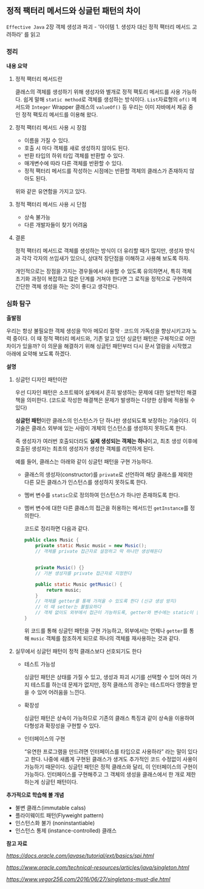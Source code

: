 ## 정적 팩터리 메서드와 싱글턴 패턴의 차이

`Effective Java` 2장 객체 생성과 파괴 - '아이템 1. 생성자 대신 정적 팩터리 메서드 고려하라' 를 읽고

### 정리

**내용 요약**

1. 정적 팩터리 메서드란

    클래스의 객체를 생성하기 위해 생성자와 별개로 정적 팩토리 메서드를 사용 가능하다. 쉽게 말해 `static method`로 객체를 생성하는 방식이다.
    `List`자료형의 `of()` 메서드와 `Integer` Wrapper 클래스의 `valueOf()` 등 우리는 이미 자바에서 제공 중인 정적 팩토리 메서드를 이용해 왔다.


2. 정적 팩터리 메서드 사용 시 장점
   - 이름을 가질 수 있다.
   - 호출 시 마다 객체를 새로 생성하지 않아도 된다.
   - 반환 타입의 하위 타입 객체를 반환할 수 있다.
   - 매개변수에 따라 다른 객체를 반환할 수 있다.
   - 정적 팩터리 메서드를 작성하는 시점에는 반환할 객체의 클래스가 존재하지 않아도 된다. 
  
    위와 같은 유연함을 가지고 있다.

3. 정적 팩터리 메서드 사용 시 단점
    - 상속 불가능
    - 다른 개발자들이 찾기 어려움

4. 결론

    정적 팩터리 메서드로 객체를 생성하는 방식이 더 유리할 때가 많지만, 생성자 방식과 각각 각자의 쓰임새가 있으니, 상대적 장단점을 이해하고 사용해 보도록 하자.

    개인적으로는 장점을 가지는 경우들에서 사용할 수 있도록 유의하면서, 특히 객체 초기화 과정이 복잡하고 많은 단계를 거쳐야 한다면 그 로직을 정적으로 구현하여 간단한 객체 생성을 하는 것이 좋다고 생각한다.



### 심화 탐구

**출발점**

우리는 항상 불필요한 객체 생성을 막아 메모리 절약 · 코드의 가독성을 향상시키고자 노력 중이다. 이 때 정적 팩터리 메서드와, 기존 알고 있던 싱글턴 패턴은 구체적으로 어떤 차이가 있을까? 이 의문을 해결하기 위해 싱글턴 패턴부터 다시 문서 열람을 시작했고 아래에 요약해 보도록 하겠다.

**설명**

1. 싱글턴 디자인 패턴이란

    우선 디자인 패턴은 소프트웨어 설계에서 흔히 발생하는 문제에 대한 일반적인 해결책을 의미한다. (코드로 작성한 해결책은 문제가 발생하는 다양한 상황에 적용될 수 있다)

    **싱글턴 패턴**이란 클래스의 인스턴스가 단 하나만 생성되도록 보장하는 기술이다. 이 기술은 클래스 외부에 있는 사람이 개체의 인스턴스를 생성하지 못하도록 한다.

    즉 생성자가 여러번 호출되더라도 **실제 생성되는 객체는 하나**이고, 최초 생성 이후에 호출된 생성자는 최초의 생성자가 생성한 객체를 리턴하게 된다.
    
    예를 들어, 클래스는 아래와 같이 싱글턴 패턴을 구현 가능하다.

    - 클래스의 생성자(constructor)를 `private`로 선언하여 해당 클래스를 제외한 다른 모든 클래스가 인스턴스를 생성하지 못하도록 한다.
    - 멤버 변수를 `static`으로 정의하여 인스턴스가 하나만 존재하도록 한다.
    - 멤버 변수에 대한 다른 클래스의 접근을 허용하는 메서드인 `getInstance`를 정의한다.

        코드로 정리하면 다음과 같다.
        ```java
        public class Music {
            private static Music music = new Music();
            // 객체를 private 접근자로 설정하고 딱 하나만 생성해둔다


            private Music() {}
            // 기본 생성자를 private 접근자로 지정한다

            public static Music getMusic() {
                return music;
            }
            // 객체를 getter를 통해 가져올 수 있도록 한다 (신규 생성 방지)
            // 이 때 setter는 불필요하다
            // 객체 없이도 외부에서 접근이 가능하도록, getter와 변수에는 static이 필수적이다
        }
        ```

        위 코드를 통해 싱글턴 패턴을 구현 가능하고, 외부에서는 언제나 `getter`를 통해 `music` 객체를 참조하게 되므로 하나의 객체를 재사용하는 것과 같다.


2. 실무에서 싱글턴 패턴이 정적 클래스보다 선호되기도 한다

    - 테스트 가능성

        싱글턴 패턴은 상태를 가질 수 있고, 생성과 파괴 시기를 선택할 수 있어 여러 가지 테스트를 하는데 문제가 없지만, 정적 클래스의 경우는 테스트마다 영향을 받을 수 있어 어려움을 느낀다. 

   - 확장성

        싱글턴 패턴은 상속이 가능하므로 기존의 클래스 특징과 같이 상속을 이용하여 다형성과 확장성을 구현할 수 있다.

   - 인터페이스의 구현

        “유연한 프로그램을 만드려면 인터페이스를 타입으로 사용하라” 라는 말이 있다고 한다. 나중에 새롭게 구현된 클래스가 생겨도 추가적인 코드 수정없이 사용이 가능하기 때문이다. 싱글턴 패턴은 정적 클래스와 달리, 이 인터페이스의 구현이 가능하다. 인터페이스를 구현해주고 그 객체의 생성을 클래스에서 한 개로 제한하는게 싱글턴 패턴이다.

**추가적으로 학습해 볼 개념**

- 불변 클래스(immutable calss)
- 플라이웨이트 패턴(Flyweight pattern)
- 인스턴스화 불가 (noninstantiable)
- 인스턴스 통제 (instance-controlled) 클래스


**참고 자료**

*https://docs.oracle.com/javase/tutorial/ext/basics/spi.html*

*https://www.oracle.com/technical-resources/articles/java/singleton.html*

*https://www.yegor256.com/2016/06/27/singletons-must-die.html*
